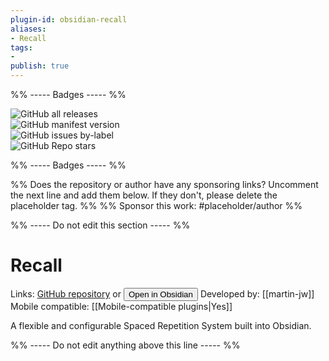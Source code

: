```yaml
---
plugin-id: obsidian-recall
aliases:
- Recall
tags: 
- 
publish: true
---
```


%% ----- Badges ----- %%

![GitHub all releases](https://img.shields.io/github/downloads/martin-jw/obsidian-recall/total?color=573E7A&logo=github&style=for-the-badge)   
![GitHub manifest version](https://img.shields.io/github/manifest-json/v/martin-jw/obsidian-recall?color=573E7A&logo=github&style=for-the-badge)   
![GitHub issues by-label](https://img.shields.io/github/issues/martin-jw/obsidian-recall/help%20wanted?color=573E7A&logo=github&style=for-the-badge)   
![GitHub Repo stars](https://img.shields.io/github/stars/martin-jw/obsidian-recall?color=573E7A&logo=github&style=for-the-badge)

%% ----- Badges ----- %%

%% Does the repository or author have any sponsoring links? Uncomment the next line and add them below. If they don't, please delete the placeholder tag. %%
%% Sponsor this work: #placeholder/author %%

%% ----- Do not edit this section ----- %%

# Recall

Links: [GitHub repository](https://github.com/martin-jw/obsidian-recall) or [<button id=HH>Open in Obsidian</button>](obsidian://goto-plugin?id=obsidian-recall)
Developed by: [[martin-jw]]
Mobile compatible: [[Mobile-compatible plugins|Yes]]

A flexible and configurable Spaced Repetition System built into Obsidian.

%% ----- Do not edit anything above this line ----- %% 
